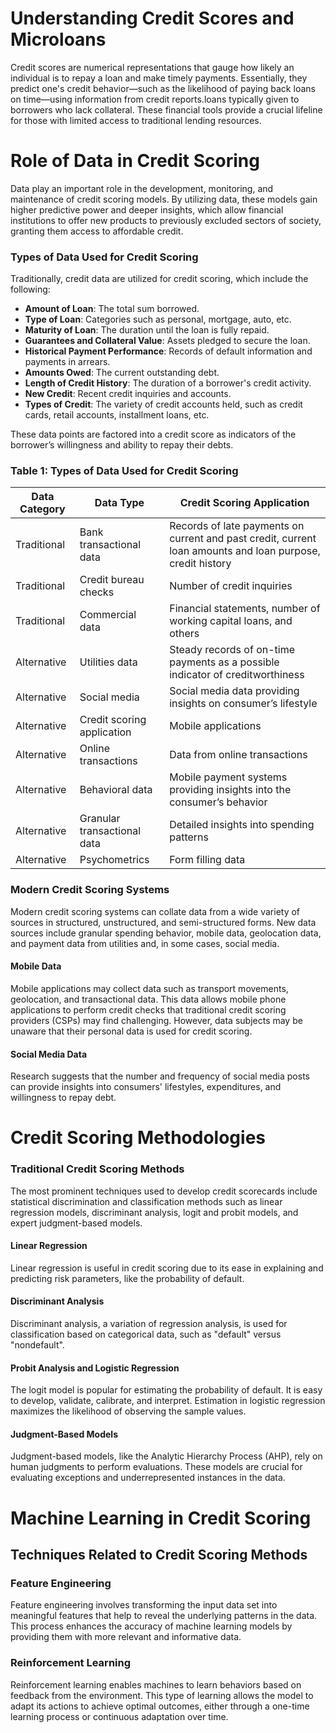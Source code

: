 # Understanding Credit Scores and Microloans

Credit scores are numerical representations that gauge how likely an individual is to repay a loan and make timely payments. Essentially, they predict one's credit behavior—such as the likelihood of paying back loans on time—using information from credit reports.loans typically given to borrowers who lack collateral. These financial tools provide a crucial lifeline for those with limited access to traditional lending resources.
# Role of Data in Credit Scoring

Data play an important role in the development, monitoring, and maintenance of credit scoring models. By utilizing data, these models gain higher predictive power and deeper insights, which allow financial institutions to offer new products to previously excluded sectors of society, granting them access to affordable credit.
### Types of Data Used for Credit Scoring

Traditionally, credit data are utilized for credit scoring, which include the following:

- **Amount of Loan**: The total sum borrowed.
- **Type of Loan**: Categories such as personal, mortgage, auto, etc.
- **Maturity of Loan**: The duration until the loan is fully repaid.
- **Guarantees and Collateral Value**: Assets pledged to secure the loan.
- **Historical Payment Performance**: Records of default information and payments in arrears.
- **Amounts Owed**: The current outstanding debt.
- **Length of Credit History**: The duration of a borrower's credit activity.
- **New Credit**: Recent credit inquiries and accounts.
- **Types of Credit**: The variety of credit accounts held, such as credit cards, retail accounts, installment loans, etc.

These data points are factored into a credit score as indicators of the borrower’s willingness and ability to repay their debts.
### Table 1: Types of Data Used for Credit Scoring

| Data Category | Data Type                   | Credit Scoring Application                                                                                               |
|---------------|-----------------------------|-------------------------------------------------------------------------------------------------------------------------|
| Traditional   | Bank transactional data     | Records of late payments on current and past credit, current loan amounts and loan purpose, credit history               |
| Traditional   | Credit bureau checks        | Number of credit inquiries                                                                                              |
| Traditional   | Commercial data             | Financial statements, number of working capital loans, and others                                                       |
| Alternative   | Utilities data              | Steady records of on-time payments as a possible indicator of creditworthiness                                          |
| Alternative   | Social media                | Social media data providing insights on consumer’s lifestyle                                                            |
| Alternative   | Credit scoring application  | Mobile applications                                                                                                     |
| Alternative   | Online transactions         | Data from online transactions                                                                                           |
| Alternative   | Behavioral data             | Mobile payment systems providing insights into the consumer’s behavior                                                  |
| Alternative   | Granular transactional data | Detailed insights into spending patterns                                                                                |
| Alternative   | Psychometrics               | Form filling data                                                                                                       |

### Modern Credit Scoring Systems

Modern credit scoring systems can collate data from a wide variety of sources in structured, unstructured, and semi-structured forms. New data sources include granular spending behavior, mobile data, geolocation data, and payment data from utilities and, in some cases, social media.

#### Mobile Data
Mobile applications may collect data such as transport movements, geolocation, and transactional data. This data allows mobile phone applications to perform credit checks that traditional credit scoring providers (CSPs) may find challenging. However, data subjects may be unaware that their personal data is used for credit scoring.

#### Social Media Data
Research suggests that the number and frequency of social media posts can provide insights into consumers' lifestyles, expenditures, and willingness to repay debt.


# Credit Scoring Methodologies

### Traditional Credit Scoring Methods
The most prominent techniques used to develop credit scorecards include statistical discrimination and classification methods such as linear regression models, discriminant analysis, logit and probit models, and expert judgment-based models.

#### Linear Regression
Linear regression is useful in credit scoring due to its ease in explaining and predicting risk parameters, like the probability of default.

#### Discriminant Analysis
Discriminant analysis, a variation of regression analysis, is used for classification based on categorical data, such as "default" versus "nondefault".

#### Probit Analysis and Logistic Regression
The logit model is popular for estimating the probability of default. It is easy to develop, validate, calibrate, and interpret. Estimation in logistic regression maximizes the likelihood of observing the sample values.

#### Judgment-Based Models
Judgment-based models, like the Analytic Hierarchy Process (AHP), rely on human judgments to perform evaluations. These models are crucial for evaluating exceptions and underrepresented instances in the data.
# Machine Learning in Credit Scoring

## Techniques Related to Credit Scoring Methods

### Feature Engineering
Feature engineering involves transforming the input data set into meaningful features that help to reveal the underlying patterns in the data. This process enhances the accuracy of machine learning models by providing them with more relevant and informative data.

### Reinforcement Learning
Reinforcement learning enables machines to learn behaviors based on feedback from the environment. This type of learning allows the model to adapt its actions to achieve optimal outcomes, either through a one-time learning process or continuous adaptation over time.

